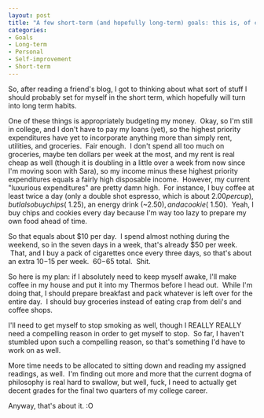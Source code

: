 ```yaml
--- 
layout: post
title: "A few short-term (and hopefully long-term) goals: this is, of course, the belated New Years Resolution Post"
categories:
- Goals
- Long-term
- Personal
- Self-improvement
- Short-term
---
```

So, after reading a friend's blog, I got to thinking about what sort of stuff I should probably set for myself in the short term, which hopefully will turn into long term habits.

One of these things is appropriately budgeting my money.  Okay, so I'm still in college, and I don't have to pay my loans (yet), so the highest priority expenditures have yet to incorporate anything more than simply rent, utilities, and groceries.  Fair enough.  I don't spend all too much on groceries, maybe ten dollars per week at the most, and my rent is real cheap as well (though it is doubling in a little over a week from now since I'm moving soon with Sara), so my income minus these highest priority expenditures equals a fairly high disposable income.  However, my current "luxurious expenditures" are pretty damn high.  For instance, I buy coffee at least twice a day (only a double shot espresso, which is about $2.00 per cup), but I also buy chips (~$1.25), an energy drink (~$2.50), and a cookie (~$1.50).  Yeah, I buy chips and cookies every day because I'm way too lazy to prepare my own food ahead of time.

So that equals about $10 per day.  I spend almost nothing during the weekend, so in the seven days in a week, that's already $50 per week.  That, and I buy a pack of cigarettes once every three days, so that's about an extra $10-$15 per week.  $60-$65 total.  Shit.

So here is my plan: if I absolutely need to keep myself awake, I'll make coffee in my house and put it into my Thermos before I head out.  While I'm doing that, I should prepare breakfast and pack whatever is left over for the entire day.  I should buy groceries instead of eating crap from deli's and coffee shops.

I'll need to get myself to stop smoking as well, though I REALLY REALLY need a compelling reason in order to get myself to stop.  So far, I haven't stumbled upon such a compelling reason, so that's something I'd have to work on as well.

More time needs to be allocated to sitting down and reading my assigned readings, as well.  I'm finding out more and more that the current dogma of philosophy is real hard to swallow, but well, fuck, I need to actually get decent grades for the final two quarters of my college career.

Anyway, that's about it. :O
